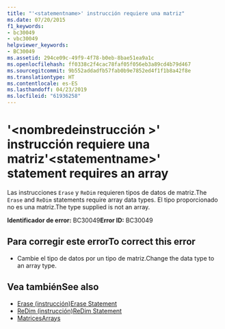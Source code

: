 ```yaml
---
title: "'<statementname>' instrucción requiere una matriz"
ms.date: 07/20/2015
f1_keywords:
- bc30049
- vbc30049
helpviewer_keywords:
- BC30049
ms.assetid: 294ce09c-49f9-4f78-b0eb-8bae51ea9a1c
ms.openlocfilehash: ff0338c2f4cac78faf05f056eb3a89cd4b79d467
ms.sourcegitcommit: 9b552addadfb57fab0b9e7852ed4f1f1b8a42f8e
ms.translationtype: HT
ms.contentlocale: es-ES
ms.lasthandoff: 04/23/2019
ms.locfileid: "61936258"
---
```

# <a name="statementname-statement-requires-an-array"></a><span data-ttu-id="bacb6-102">'\<nombredeinstrucción >' instrucción requiere una matriz</span><span class="sxs-lookup"><span data-stu-id="bacb6-102">'\<statementname>' statement requires an array</span></span>
<span data-ttu-id="bacb6-103">Las instrucciones `Erase` y `ReDim` requieren tipos de datos de matriz.</span><span class="sxs-lookup"><span data-stu-id="bacb6-103">The `Erase` and `ReDim` statements require array data types.</span></span> <span data-ttu-id="bacb6-104">El tipo proporcionado no es una matriz.</span><span class="sxs-lookup"><span data-stu-id="bacb6-104">The type supplied is not an array.</span></span>  
  
 <span data-ttu-id="bacb6-105">**Identificador de error:** BC30049</span><span class="sxs-lookup"><span data-stu-id="bacb6-105">**Error ID:** BC30049</span></span>  
  
## <a name="to-correct-this-error"></a><span data-ttu-id="bacb6-106">Para corregir este error</span><span class="sxs-lookup"><span data-stu-id="bacb6-106">To correct this error</span></span>  
  
- <span data-ttu-id="bacb6-107">Cambie el tipo de datos por un tipo de matriz.</span><span class="sxs-lookup"><span data-stu-id="bacb6-107">Change the data type to an array type.</span></span>  
  
## <a name="see-also"></a><span data-ttu-id="bacb6-108">Vea también</span><span class="sxs-lookup"><span data-stu-id="bacb6-108">See also</span></span>

- [<span data-ttu-id="bacb6-109">Erase (instrucción)</span><span class="sxs-lookup"><span data-stu-id="bacb6-109">Erase Statement</span></span>](../../visual-basic/language-reference/statements/erase-statement.md)
- [<span data-ttu-id="bacb6-110">ReDim (instrucción)</span><span class="sxs-lookup"><span data-stu-id="bacb6-110">ReDim Statement</span></span>](../../visual-basic/language-reference/statements/redim-statement.md)
- [<span data-ttu-id="bacb6-111">Matrices</span><span class="sxs-lookup"><span data-stu-id="bacb6-111">Arrays</span></span>](../../visual-basic/programming-guide/language-features/arrays/index.md)
